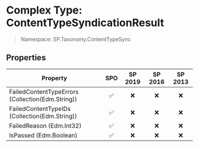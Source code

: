 # Complex Type: ContentTypeSyndicationResult

> Namespace: SP.Taxonomy.ContentTypeSync

## Properties

Property | SPO | SP 2019 | SP 2016 | SP 2013
----------|:---:|:-------:|:-------:|:-------:
FailedContentTypeErrors (Collection(Edm.String)) | ✅ | ❌ | ❌ | ❌
FailedContentTypeIDs (Collection(Edm.String)) | ✅ | ❌ | ❌ | ❌
FailedReason (Edm.Int32) | ✅ | ❌ | ❌ | ❌
IsPassed (Edm.Boolean) | ✅ | ❌ | ❌ | ❌